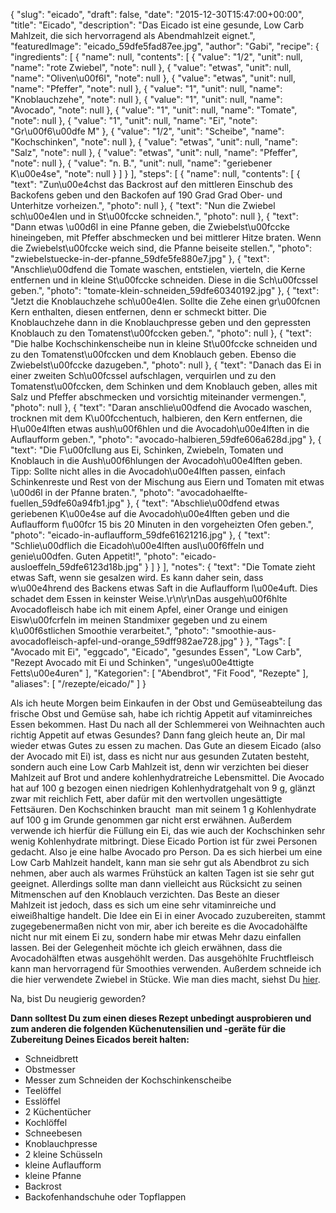 {
    "slug": "eicado",
    "draft": false,
    "date": "2015-12-30T15:47:00+00:00",
    "title": "Eicado",
    "description": "Das Eicado ist eine gesunde, Low Carb Mahlzeit, die sich hervorragend als Abendmahlzeit eignet.",
    "featuredImage": "eicado_59dfe5fad87ee.jpg",
    "author": "Gabi",
    "recipe": {
        "ingredients": [
            {
                "name": null,
                "contents": [
                    {
                        "value": "1\/2",
                        "unit": null,
                        "name": "rote Zwiebel",
                        "note": null
                    },
                    {
                        "value": "etwas",
                        "unit": null,
                        "name": "Oliven\u00f6l",
                        "note": null
                    },
                    {
                        "value": "etwas",
                        "unit": null,
                        "name": "Pfeffer",
                        "note": null
                    },
                    {
                        "value": "1",
                        "unit": null,
                        "name": "Knoblauchzehe",
                        "note": null
                    },
                    {
                        "value": "1",
                        "unit": null,
                        "name": "Avocado",
                        "note": null
                    },
                    {
                        "value": "1",
                        "unit": null,
                        "name": "Tomate",
                        "note": null
                    },
                    {
                        "value": "1",
                        "unit": null,
                        "name": "Ei",
                        "note": "Gr\u00f6\u00dfe M"
                    },
                    {
                        "value": "1\/2",
                        "unit": "Scheibe",
                        "name": "Kochschinken",
                        "note": null
                    },
                    {
                        "value": "etwas",
                        "unit": null,
                        "name": "Salz",
                        "note": null
                    },
                    {
                        "value": "etwas",
                        "unit": null,
                        "name": "Pfeffer",
                        "note": null
                    },
                    {
                        "value": "n. B.",
                        "unit": null,
                        "name": "geriebener K\u00e4se",
                        "note": null
                    }
                ]
            }
        ],
        "steps": [
            {
                "name": null,
                "contents": [
                    {
                        "text": "Zun\u00e4chst das Backrost auf den mittleren Einschub des Backofens geben und den Backofen auf 190 Grad Grad Ober- und Unterhitze vorheizen.",
                        "photo": null
                    },
                    {
                        "text": "Nun die Zwiebel sch\u00e4len und in St\u00fccke schneiden.",
                        "photo": null
                    },
                    {
                        "text": "Dann etwas \u00d6l in eine Pfanne geben, die Zwiebelst\u00fccke hineingeben, mit Pfeffer abschmecken und bei mittlerer Hitze braten. Wenn die Zwiebelst\u00fccke weich sind, die Pfanne beiseite stellen.",
                        "photo": "zwiebelstuecke-in-der-pfanne_59dfe5fe880e7.jpg"
                    },
                    {
                        "text": "Anschlie\u00dfend die Tomate waschen, entstielen, vierteln, die Kerne entfernen und in kleine St\u00fccke schneiden. Diese in die Sch\u00fcssel geben.",
                        "photo": "tomate-klein-schneiden_59dfe60340192.jpg"
                    },
                    {
                        "text": "Jetzt die Knoblauchzehe sch\u00e4len. Sollte die Zehe einen gr\u00fcnen Kern enthalten, diesen entfernen, denn er schmeckt bitter. Die Knoblauchzehe dann in die Knoblauchpresse geben und den gepressten Knoblauch zu den Tomatenst\u00fccken geben.",
                        "photo": null
                    },
                    {
                        "text": "Die halbe Kochschinkenscheibe nun in kleine St\u00fccke schneiden und zu den Tomatenst\u00fccken und dem Knoblauch geben. Ebenso die Zwiebelst\u00fccke dazugeben.",
                        "photo": null
                    },
                    {
                        "text": "Danach das Ei in einer zweiten Sch\u00fcssel aufschlagen, verquirlen und zu den Tomatenst\u00fccken, dem Schinken und dem Knoblauch geben, alles mit Salz und Pfeffer abschmecken und vorsichtig miteinander vermengen.",
                        "photo": null
                    },
                    {
                        "text": "Daran anschlie\u00dfend die Avocado waschen, trocknen mit dem K\u00fcchentuch, halbieren, den Kern entfernen, die H\u00e4lften etwas aush\u00f6hlen und die Avocadoh\u00e4lften in die Auflaufform geben.",
                        "photo": "avocado-halbieren_59dfe606a628d.jpg"
                    },
                    {
                        "text": "Die F\u00fcllung aus Ei, Schinken, Zwiebeln, Tomaten und Knoblauch in die Aush\u00f6hlungen der Avocadoh\u00e4lften geben. Tipp: Sollte nicht alles in die Avocadoh\u00e4lften passen, einfach Schinkenreste und Rest von der Mischung aus Eiern und Tomaten mit etwas \u00d6l in der Pfanne braten.",
                        "photo": "avocadohaelfte-fuellen_59dfe60a94fb1.jpg"
                    },
                    {
                        "text": "Abschlie\u00dfend etwas geriebenen K\u00e4se auf die Avocadoh\u00e4lften geben und die Auflaufform f\u00fcr 15 bis 20 Minuten in den vorgeheizten Ofen geben.",
                        "photo": "eicado-in-auflaufform_59dfe61621216.jpg"
                    },
                    {
                        "text": "Schlie\u00dflich die Eicadoh\u00e4lften ausl\u00f6ffeln und genie\u00dfen. Guten Appetit!",
                        "photo": "eicado-ausloeffeln_59dfe6123d18b.jpg"
                    }
                ]
            }
        ],
        "notes": {
            "text": "Die Tomate zieht etwas Saft, wenn sie gesalzen wird. Es kann daher sein, dass w\u00e4hrend des Backens etwas Saft in die Auflaufform l\u00e4uft. Dies schadet dem Essen in keinster Weise.\r\n\r\nDas ausgeh\u00f6hlte Avocadofleisch habe ich mit einem Apfel, einer Orange und einigen Eisw\u00fcrfeln im meinen Standmixer gegeben und zu einem k\u00f6stlichen Smoothie verarbeitet.",
            "photo": "smoothie-aus-avocadofleisch-apfel-und-orange_59dff982ae728.jpg"
        }
    },
    "Tags": [
        "Avocado mit Ei",
        "eggcado",
        "Eicado",
        "gesundes Essen",
        "Low Carb",
        "Rezept Avocado mit Ei und Schinken",
        "unges\u00e4ttigte Fetts\u00e4uren"
    ],
    "Kategorien": [
        "Abendbrot",
        "Fit Food",
        "Rezepte"
    ],
    "aliases": [
        "\/rezepte\/eicado\/"
    ]
}

Als ich heute Morgen beim Einkaufen in der Obst und Gemüseabteilung das frische Obst und Gemüse sah, habe ich richtig Appetit auf vitaminreiches Essen bekommen. Hast Du nach all der Schlemmerei von Weihnachten auch richtig Appetit auf etwas Gesundes? Dann fang gleich heute an, Dir mal wieder etwas Gutes zu essen zu machen. Das Gute an diesem Eicado (also der Avocado mit Ei) ist, dass es nicht nur aus gesunden Zutaten besteht, sondern auch eine Low Carb Mahlzeit ist, denn wir verzichten bei dieser Mahlzeit auf Brot und andere kohlenhydratreiche Lebensmittel. Die Avocado hat auf 100 g bezogen einen niedrigen Kohlenhydratgehalt von 9 g, glänzt zwar mit reichlich Fett, aber dafür mit den wertvollen ungesättigte Fettsäuren. Den Kochschinken braucht  man mit seinem 1 g Kohlenhydrate auf 100 g im Grunde genommen gar nicht erst erwähnen. Außerdem verwende ich hierfür die Füllung ein Ei, das wie auch der Kochschinken sehr wenig Kohlenhydrate mitbringt. Diese Eicado Portion ist für zwei Personen gedacht. Also je eine halbe Avocado pro Person. Da es sich hierbei um eine Low Carb Mahlzeit handelt, kann man sie sehr gut als Abendbrot zu sich nehmen, aber auch als warmes Frühstück an kalten Tagen ist sie sehr gut geeignet. Allerdings sollte man dann vielleicht aus Rücksicht zu seinen Mitmenschen auf den Knoblauch verzichten. Das Beste an dieser Mahlzeit ist jedoch, dass es sich um eine sehr vitaminreiche und eiweißhaltige handelt. Die Idee ein Ei in einer Avocado zuzubereiten, stammt zugegebenermaßen nicht von mir, aber ich bereite es die Avocadohälfte nicht nur mit einem Ei zu, sondern habe mir etwas Mehr dazu einfallen lassen. Bei der Gelegenheit möchte ich gleich erwähnen, dass die Avocadohälften etwas ausgehöhlt werden. Das ausgehöhlte Fruchtfleisch kann man hervorragend für Smoothies verwenden. Außerdem schneide ich die hier verwendete Zwiebel in Stücke. Wie man dies macht, siehst Du [hier][1].

Na, bist Du neugierig geworden?

**Dann solltest Du zum einen dieses Rezept unbedingt ausprobieren und zum anderen die folgenden Küchenutensilien und -geräte für die Zubereitung Deines Eicados bereit halten:**

 * Schneidbrett
 * Obstmesser
 * Messer zum Schneiden der Kochschinkenscheibe
 * Teelöffel
 * Esslöffel
 * 2 Küchentücher
 * Kochlöffel
 * Schneebesen
 * Knoblauchpresse
 * 2 kleine Schüsseln
 * kleine Auflaufform
 * kleine Pfanne
 * Backrost
 * Backofenhandschuhe oder Topflappen

 [1]: https://kochfokus.de/allgemein/zwiebeln-in-wuerfel-schneiden/